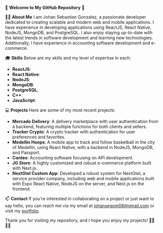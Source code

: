 🚀 **Welcome to My GitHub Repository** 🚀

👨‍💻 **About Me**
I am Johan Sebastian Gonzalez, a passionate developer dedicated to creating scalable and modern web and mobile applications. I have experience in developing applications using ReactJS, React Native, NodeJS, MongoDB, and PostgreSQL. I also enjoy staying up-to-date with the latest trends in software development and learning new technologies. Additionally, I have experience in accounting software development and e-commerce.

🎓 **Skills**
Below are my skills and my level of expertise in each:

- **ReactJS**:
- **React Native**:
- **NodeJS**:
- **MongoDB**:
- **PostgreSQL**:
- **C++**:
- **JavaScript**:

💻 **Projects**
Here are some of my most recent projects:

- **Mercado Delivery**: A delivery marketplace with user authentication from a backend, featuring multiple functions for both clients and sellers.
- **Tracker Crypto**: A crypto tracker with authentication for user preferences and favorites.
- **Medellin Hoops**: A mobile app to track and follow basketball in the city of Medellín, using React Native, with a backend in NodeJS, MongoDB, and Passport.
- **Conteo**: Accounting software focusing on API development.
- **JG Store**: A highly customized and robust e-commerce platform built with Next.js.
- **NextGtel Custom App**: Developed a robust system for NextGtel, a service provider company, including web and mobile applications built with Expo React Native, NodeJS on the server, and Next.js on the frontend.

📫 **Contact**
If you're interested in collaborating on a project or just want to say hello, you can reach me via my email at [johansegom08@gmail.com](mailto:johansegom08@gmail.com) or visit my [portfolio](https://morenosebas.github.io/).

Thank you for visiting my repository, and I hope you enjoy my projects! 👨‍💻👩‍💻
